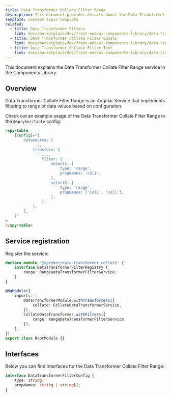```yaml
---
title: Data Transformer Collate Filter Range
description: This document provides details about the Data Transformer Collate Filter Range service in the Components Library.
template: concept-topic-template
related:
  - title: Data Transformer Filters
    link: docs/marketplace/dev/front-end/ui-components-library/data-transformers/collate/filters/index.html
  - title: Data Transformer Collate Filter Equals
    link: docs/marketplace/dev/front-end/ui-components-library/data-transformers/collate/filters/equals.html
  - title: Data Transformer Collate Filter Text
    link: docs/marketplace/dev/front-end/ui-components-library/data-transformers/collate/filters/text.html
---
```


This document explains the Data Transformer Collate Filter Range service in the Components Library.

## Overview

Data Transformer Collate Filter Range is an Angular Service that implements filtering to range of data values based on configuration.

Check out an example usage of the Data Transformer Collate Filter Range in the `@spryker/table` config:

```html
<spy-table
    [config]="{
        datasource: {
            ...,                                               
            transform: {
                ...,
                filter: {
                    select1: {
                        type: 'range',
                        propNames: 'col1',
                    },
                    select2: {
                        type: 'range',
                        propNames: ['col2', 'col1'],
                    },
                },
            },
        },
    }"
>
</spy-table>
```

## Service registration

Register the service:

```ts
declare module '@spryker/data-transformer.collate' {
    interface DataTransformerFilterRegistry {
        range: RangeDataTransformerFilterService;
    }
}

@NgModule({
    imports: [
        DataTransformerModule.withTransformers({
            collate: CollateDataTransformerService,
        }),
        CollateDataTransformer.withFilters({
            range: RangeDataTransformerFilterService,
        }),
    ],
})
export class RootModule {}
```

## Interfaces

Below you can find interfaces for the Data Transformer Collate Filter Range:

```ts
interface DataTransformerFilterConfig {
    type: string;
    propNames: string | string[];
}
```
